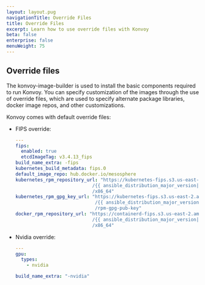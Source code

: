 ```yaml
---
layout: layout.pug
navigationTitle: Override Files
title: Override Files
excerpt: Learn how to use override files with Konvoy
beta: false
enterprise: false
menuWeight: 75
---
```

## Override files

The konvoy-image-builder is used to install the basic components required to run Konvoy. You can specify customization of the images through the use of override files, which are used to specify alternate package libraries, docker image repos, and other customizations.

Konvoy comes with default override files:

- FIPS override:

  ```yaml
  ---
  fips:
    enabled: true
    etcdImageTag: v3.4.13_fips
  build_name_extra: -fips
  kubernetes_build_metadata: fips.0
  default_image_repo: hub.docker.io/mesosphere
  kubernetes_rpm_repository_url: "https://kubernetes-fips.s3.us-east-2.amazonaws.com\
                              /{{ ansible_distribution_major_version|int }}\
                              /x86_64"
  kubernetes_rpm_gpg_key_url: "https://kubernetes-fips.s3.us-east-2.amazonaws.com\
                               /{{ ansible_distribution_major_version|int }}\
                               /rpm-gpg-pub-key"
  docker_rpm_repository_url: "https://containerd-fips.s3.us-east-2.amazonaws.com\
                              /{{ ansible_distribution_major_version|int }}\
                              /x86_64"
  ```

- Nvidia override:

  ```yaml
  ---
  gpu:
    types:
      - nvidia
  
  build_name_extra: "-nvidia"
  ```
